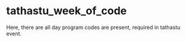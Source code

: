 # tathastu_week_of_code

Here, there are all day program codes are present, required in tathastu event.   
